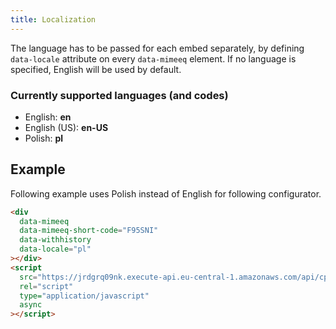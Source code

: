 ```yaml
---
title: Localization
---
```


The language has to be passed for each embed separately, by defining `data-locale` attribute on
every `data-mimeeq` element. If no language is specified, English will be used by default.

### Currently supported languages (and codes)

- English: **en**
- English (US): **en-US**
- Polish: **pl**

## Example

Following example uses Polish instead of English for following configurator.

```html
<div
  data-mimeeq
  data-mimeeq-short-code="F95SNI"
  data-withhistory
  data-locale="pl"
></div>
<script
  src="https://jrdgrq09nk.execute-api.eu-central-1.amazonaws.com/api/cpq/get-embed-short-code-data?shortCode=F95SNI&html=1"
  rel="script"
  type="application/javascript"
  async
></script>
```
